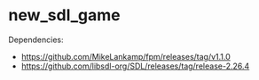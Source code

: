 # new_sdl_game

Dependencies:
- https://github.com/MikeLankamp/fpm/releases/tag/v1.1.0
- https://github.com/libsdl-org/SDL/releases/tag/release-2.26.4
